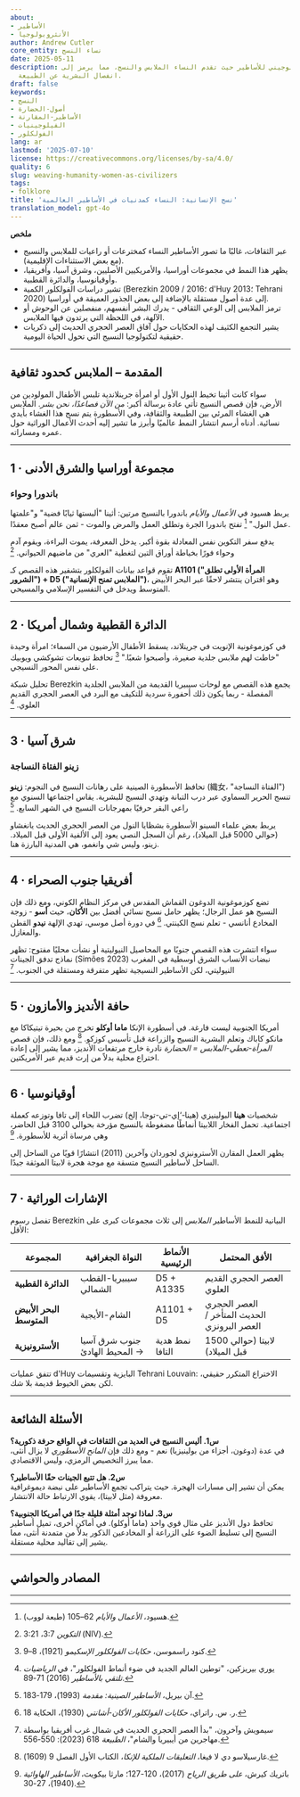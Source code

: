 ```yaml
---
about:
- الأساطير
- الأنثروبولوجيا
author: Andrew Cutler
core_entity: نساء النسج
date: 2025-05-11
description: استكشاف فيلوجيني للأساطير حيث تقدم النساء الملابس والنسج، مما يرمز إلى
  انفصال البشرية عن الطبيعة.
draft: false
keywords:
- النسج
- أصول-الحضارة
- الأساطير-المقارنة
- الفيلوجينيات
- الفولكلور
lang: ar
lastmod: '2025-07-10'
license: https://creativecommons.org/licenses/by-sa/4.0/
quality: 6
slug: weaving-humanity-women-as-civilizers
tags:
- folklore
title: 'نسج الإنسانية: النساء كمدنيات في الأساطير العالمية'
translation_model: gpt-4o
---
```


**ملخص**

- عبر الثقافات، غالبًا ما تصور الأساطير النساء كمخترعات أو راعيات للملابس والنسيج (مع بعض الاستثناءات الإقليمية).
- يظهر هذا النمط في مجموعات أوراسيا، والأمريكيين الأصليين، وشرق آسيا، وأفريقيا، وأوقيانوسيا، والدائرة القطبية.
- تشير دراسات الفولكلور الكمية (Berezkin 2009 / 2016؛ d'Huy 2013؛ Tehrani 2020) إلى عدة أصول مستقلة بالإضافة إلى بعض الجذور العميقة في أوراسيا.
- ترمز الملابس إلى الوعي الثقافي - يدرك البشر أنفسهم، منفصلين عن الوحوش أو الآلهة، في اللحظة التي يرتدون فيها الملابس.
- يشير التجمع الكثيف لهذه الحكايات حول آفاق العصر الحجري الحديث إلى ذكريات حقيقية لتكنولوجيا النسيج التي تحول الحياة اليومية.

---

## المقدمة – الملابس كحدود ثقافية

سواء كانت أثينا تخيط النول الأول أو امرأة جرينلاندية تلبس الأطفال المولودين من الأرض، فإن قصص النسيج تأتي عادة برسالة أكبر: *من الآن فصاعدًا، نحن بشر*. الملابس هي الغشاء المرئي بين الطبيعة والثقافة، وفي الأسطورة يتم نسج هذا الغشاء بأيدي نسائية. أدناه أرسم انتشار النمط عالميًا وأبرز ما تشير إليه أحدث الأعمال الوراثية حول عمره ومساراته.

---

## 1 · مجموعة أوراسيا والشرق الأدنى

### باندورا وحواء

يربط هسيود في *الأعمال والأيام* باندورا بالنسيج مرتين: أثينا "ألبستها ثيابًا فضية" و"علمتها عمل النول." [^1] تفتح باندورا الجرة وتطلق العمل والمرض والموت - ثمن عالم أصبح معقدًا.

يدفع سفر التكوين نفس المعادلة بقوة أكبر. يدخل المعرفة، يموت البراءة، ويقوم آدم وحواء فورًا بخياطة أوراق التين لتغطية "العري" من ماضيهم الحيواني. [^2]

تقوم قواعد بيانات الفولكلور بتشفير هذه القصص كـ **A1101 ("المرأة الأولى تطلق الشرور") + D5 ("الملابس تمنح الإنسانية")**، وهو اقتران ينتشر لاحقًا عبر البحر الأبيض المتوسط ويدخل في التفسير الإسلامي والمسيحي.

---

## 2 · الدائرة القطبية وشمال أمريكا

في كوزموغونية الإنويت في جرينلاند، يسقط الأطفال الأرضيون من السماء؛ امرأة وحيدة "خاطت لهم ملابس جلدية صغيرة، وأصبحوا شعبًا." [^3] تحافظ تنويعات تشوكشي ويوبيك على نفس المحور النسيجي.

تحليل شبكة Berezkin يجمع هذه القصص مع لوحات سيبيريا القديمة من الملابس الجلدية المفصلة - ربما يكون ذلك أحفورة سردية للتكيف مع البرد في العصر الحجري القديم العلوي. [^4]

---

## 3 · شرق آسيا

### زينو الفتاة النساجة

تحافظ الأسطورة الصينية على رهانات النسيج في النجوم: **زينو** (織女، "الفتاة النساجة") تنسج الحرير السماوي عبر درب التبانة وتهدي النسيج للبشرية. يقاس اجتماعها السنوي مع راعي البقر حرفيًا بمهرجانات النسيج في الشهر السابع. [^5]

يربط بعض علماء السينو الأسطورة بشظايا النول من العصر الحجري الحديث يانغشاو (حوالي 5000 قبل الميلاد)، رغم أن السجل النصي يعود إلى الألفية الأولى قبل الميلاد. زينو، وليس شي وانغمو، هي المدنية البارزة هنا.

---

## 4 · أفريقيا جنوب الصحراء

تضع كوزموغونية الدوغون القماش المقدس في مركز النظام الكوني، ومع ذلك فإن النسيج هو عمل الرجال؛ يظهر حامل نسيج نسائي أفضل بين **الأكان**، حيث **أسو** - زوجة المخادع أنانسي - تعلم نسج الكينتي. [^6] في دورة أصل موسي، تهدي الإلهة **نيدو** القطن والمغازل.

سواء انتشرت هذه القصص جنوبًا مع المحاصيل النيوليتية أو نشأت محليًا مفتوح: تظهر نماذج تدفق الجينات (Simões 2023) نبضات الأنساب الشرق أوسطية في المغرب النيوليتي، لكن الأساطير النسيجية تظهر متفرقة ومستقلة في الجنوب. [^7]

---

## 5 · حافة الأنديز والأمازون

أمريكا الجنوبية ليست فارغة. في أسطورة الإنكا **ماما أوكلو** تخرج من بحيرة تيتيكاكا مع مانكو كاباك وتعلم البشرية النسيج والزراعة قبل تأسيس كوزكو. [^8] ومع ذلك، فإن قصص *المرأة-تعطي-الملابس = الحضارة* نادرة خارج مرتفعات الأنديز، مما يشير إلى إعادة اختراع محلية بدلاً من إرث قديم عبر الأمريكتين.

---

## 6 · أوقيانوسيا

شخصيات **هينا** البولينيزي (هينا-‘إي-تي-توجا، إلخ) تضرب اللحاء إلى تافا وتوزعه كعملة اجتماعية. تحمل الفخار اللابيتا أنماطًا مضغوطة بالنسيج مؤرخة بحوالي 3100 قبل الحاضر، وهي مرساة أثرية للأسطورة. [^9]

يظهر العمل المقارن الأسترونيزي لجوردان وآخرين (2011) انتشارًا قويًا من الساحل إلى الساحل لأساطير النسيج متسقة مع موجة هجرة لابيتا الموثقة جيدًا.

---

## 7 · الإشارات الوراثية

تفصل رسوم Berezkin البيانية للنمط الأساطير *الملابس* إلى ثلاث مجموعات كبرى على الأقل:

| المجموعة | النواة الجغرافية | الأنماط الرئيسية | الأفق المحتمل |
|----------|------------------|------------------|---------------|
| **الدائرة القطبية** | سيبيريا-القطب الشمالي | D5 + A1335 | العصر الحجري القديم العلوي |
| **البحر الأبيض المتوسط** | الشام-الأيجية | A1101 + D5 | العصر الحجري الحديث المتأخر / العصر البرونزي |
| **الأسترونيزية** | جنوب شرق آسيا → المحيط الهادئ | نمط هدية التافا | لابيتا (حوالي 1500 قبل الميلاد) |

تتفق عمليات d'Huy البايزية وتقسيمات Tehrani Louvain: الاختراع المتكرر حقيقي، لكن بعض الخيوط قديمة بلا شك.

---

## الأسئلة الشائعة

**س1. أليس النسيج في العديد من الثقافات في الواقع حرفة ذكورية؟**  
في عدة (دوغون، أجزاء من بولينيزيا) نعم - ومع ذلك فإن *المانح الأسطوري* لا يزال أنثى، مما يبرز التخصيص الرمزي، وليس الاقتصادي.

**س2. هل تتبع الجينات حقًا الأساطير؟**  
يمكن أن تشير إلى مسارات الهجرة. حيث يتراكب تجمع الأساطير على نبضة ديموغرافية معروفة (مثل لابيتا)، يقوي الارتباط حالة الانتشار.

**س3. لماذا توجد أمثلة قليلة جدًا في أمريكا الجنوبية؟**  
تحافظ دول الأنديز على مثال قوي واحد (ماما أوكلو). في أماكن أخرى، تميل أساطير النسيج إلى تسليط الضوء على الزراعة أو المخادعين الذكور بدلاً من متمدنة أنثى، مما يشير إلى تقاليد محلية مستقلة.

---

## المصادر والحواشي

[^1]: هسيود، *الأعمال والأيام* 62–105 (طبعة لووب).
[^2]: *التكوين* 3:7، 3:21 (NIV).
[^3]: كنود راسموسن، *حكايات الفولكلور الإسكيمو* (1921)، 8–9.
[^4]: يوري بيريزكين، "توطين العالم الجديد في ضوء أنماط الفولكلور"، في *الرياضيات تلتقي بالأساطير* (2016) 71-89.
[^5]: آن بيريل، *الأساطير الصينية: مقدمة* (1993)، 179-183.
[^6]: ر. س. راتراي، *حكايات الفولكلور الأكان-أشانتي* (1930)، الحكاية 18.
[^7]: سيمويش وآخرون، "بدأ العصر الحجري الحديث في شمال غرب أفريقيا بواسطة مهاجرين من أيبيريا والشام"، *الطبيعة* 618 (2023): 550-556.
[^8]: غارسيلاسو دي لا فيغا، *التعليقات الملكية للإنكا*، الكتاب الأول الفصل 9 (1609).
[^9]: باتريك كيرش، *على طريق الرياح* (2017)، 120-127؛ مارثا بيكويث، *الأساطير الهاوائية* (1940)، 27-30.

---